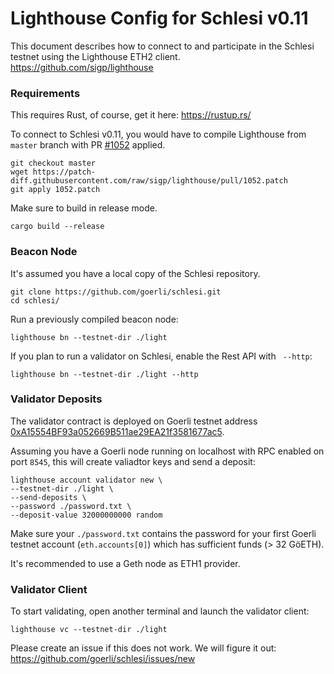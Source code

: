 # Lighthouse Config for Schlesi v0.11

This document describes how to connect to and participate in the Schlesi testnet using the Lighthouse ETH2 client. https://github.com/sigp/lighthouse

### Requirements

This requires Rust, of course, get it here: https://rustup.rs/

To connect to Schlesi v0.11, you would have to compile Lighthouse from `master` branch with PR [#1052](https://github.com/sigp/lighthouse/pull/1052) applied.

```
git checkout master
wget https://patch-diff.githubusercontent.com/raw/sigp/lighthouse/pull/1052.patch
git apply 1052.patch
```

Make sure to build in release mode.

```
cargo build --release
```

### Beacon Node

It's assumed you have a local copy of the Schlesi repository.

```
git clone https://github.com/goerli/schlesi.git
cd schlesi/
```

Run a previously compiled beacon node:

```
lighthouse bn --testnet-dir ./light
```

If you plan to run a validator on Schlesi, enable the Rest API with ` --http`:

```
lighthouse bn --testnet-dir ./light --http
```

### Validator Deposits

The validator contract is deployed on Goerli testnet address [0xA15554BF93a052669B511ae29EA21f3581677ac5](https://goerli.etherscan.io/address/0xA15554BF93a052669B511ae29EA21f3581677ac5).

Assuming you have a Goerli node running on localhost with RPC enabled on port `8545`, this will create valiadtor keys and send a deposit:

```
lighthouse account validator new \
--testnet-dir ./light \
--send-deposits \
--password ./password.txt \
--deposit-value 32000000000 random
```

Make sure your `./password.txt` contains the password for your first Goerli testnet account (`eth.accounts[0]`) which has sufficient funds (> 32 GöETH).

It's recommended to use a Geth node as ETH1 provider.

### Validator Client

To start validating, open another terminal and launch the validator client:

```
lighthouse vc --testnet-dir ./light
```

Please create an issue if this does not work. We will figure it out: https://github.com/goerli/schlesi/issues/new
